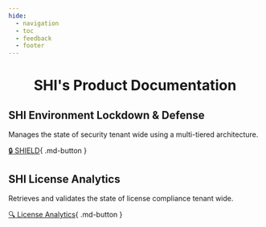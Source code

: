 ```yaml
---
hide:
  - navigation
  - toc
  - feedback
  - footer
---
```


<h1 align="center">SHI's Product Documentation</h1>

## SHI Environment Lockdown & Defense

Manages the state of security tenant wide using a multi-tiered architecture.

[:lock: SHIELD](SHIELD/index.md){ .md-button }

## SHI License Analytics

Retrieves and validates the state of license compliance tenant wide.

[:mag: License Analytics](License-Analytics/index.md){ .md-button }
